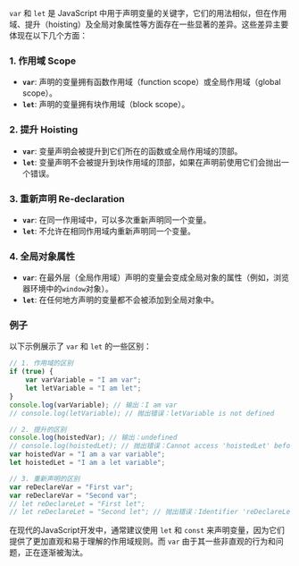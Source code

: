 `var` 和 `let` 是 JavaScript 中用于声明变量的关键字，它们的用法相似，但在作用域、提升（hoisting）及全局对象属性等方面存在一些显著的差异。这些差异主要体现在以下几个方面：

### 1. 作用域 Scope

- **`var`**: 声明的变量拥有函数作用域（function scope）或全局作用域（global scope）。
- **`let`**: 声明的变量拥有块作用域（block scope）。

### 2. 提升 Hoisting

- **`var`**: 变量声明会被提升到它们所在的函数或全局作用域的顶部。
- **`let`**: 变量声明不会被提升到块作用域的顶部，如果在声明前使用它们会抛出一个错误。

### 3. 重新声明 Re-declaration

- **`var`**: 在同一作用域中，可以多次重新声明同一个变量。
- **`let`**: 不允许在相同作用域内重新声明同一个变量。

### 4. 全局对象属性

- **`var`**: 在最外层（全局作用域）声明的变量会变成全局对象的属性（例如，浏览器环境中的`window`对象）。
- **`let`**: 在任何地方声明的变量都不会被添加到全局对象中。

### 例子

以下示例展示了 `var` 和 `let` 的一些区别：

```javascript
// 1. 作用域的区别
if (true) {
    var varVariable = "I am var";
    let letVariable = "I am let";
}
console.log(varVariable); // 输出：I am var
// console.log(letVariable); // 抛出错误：letVariable is not defined

// 2. 提升的区别
console.log(hoistedVar); // 输出：undefined
// console.log(hoistedLet); // 抛出错误：Cannot access 'hoistedLet' before initialization
var hoistedVar = "I am a var variable";
let hoistedLet = "I am a let variable";

// 3. 重新声明的区别
var reDeclareVar = "First var";
var reDeclareVar = "Second var";
// let reDeclareLet = "First let";
// let reDeclareLet = "Second let"; // 抛出错误：Identifier 'reDeclareLet' has already been declared
```

在现代的JavaScript开发中，通常建议使用 `let` 和 `const` 来声明变量，因为它们提供了更加直观和易于理解的作用域规则。而 `var` 由于其一些非直观的行为和问题，正在逐渐被淘汰。